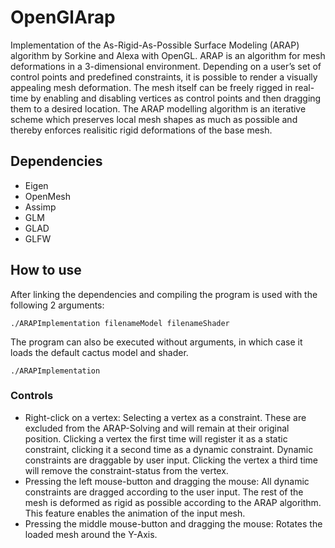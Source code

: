 # OpenGlArap
Implementation of the As-Rigid-As-Possible Surface Modeling (ARAP) algorithm by Sorkine and Alexa with OpenGL.
ARAP is an algorithm for mesh deformations in a 3-dimensional environment.
Depending on a user’s set of control points and predefined constraints, it is possible to render a visually appealing mesh deformation.
The mesh itself can be freely rigged in real-time by enabling and disabling vertices as control points and then dragging them to a desired location.
The ARAP modelling algorithm is an iterative scheme which preserves local mesh shapes as much as possible and thereby enforces realisitic rigid deformations of the base mesh.

## Dependencies
- Eigen
- OpenMesh
- Assimp
- GLM
- GLAD
- GLFW

## How to use
After linking the dependencies and compiling the program is used with the following 2 arguments:

`./ARAPImplementation filenameModel filenameShader`

The program can also be executed without arguments, in which case it loads the default cactus model and shader.

`./ARAPImplementation`

### Controls
- Right-click on a vertex: Selecting a vertex as a constraint. These are excluded from the ARAP-Solving and will remain at their original position. Clicking a vertex the first time will register it as a static constraint, clicking it a second time as a dynamic constraint. Dynamic constraints are draggable by user input. Clicking the vertex a third time will remove the constraint-status from the vertex.
- Pressing the left mouse-button and dragging the mouse: All dynamic constraints are dragged according to the user input. The rest of the mesh is deformed as rigid as possible according to the ARAP algorithm. This feature enables the animation of the input mesh.
- Pressing the middle mouse-button and dragging the mouse: Rotates the loaded mesh around the Y-Axis.

